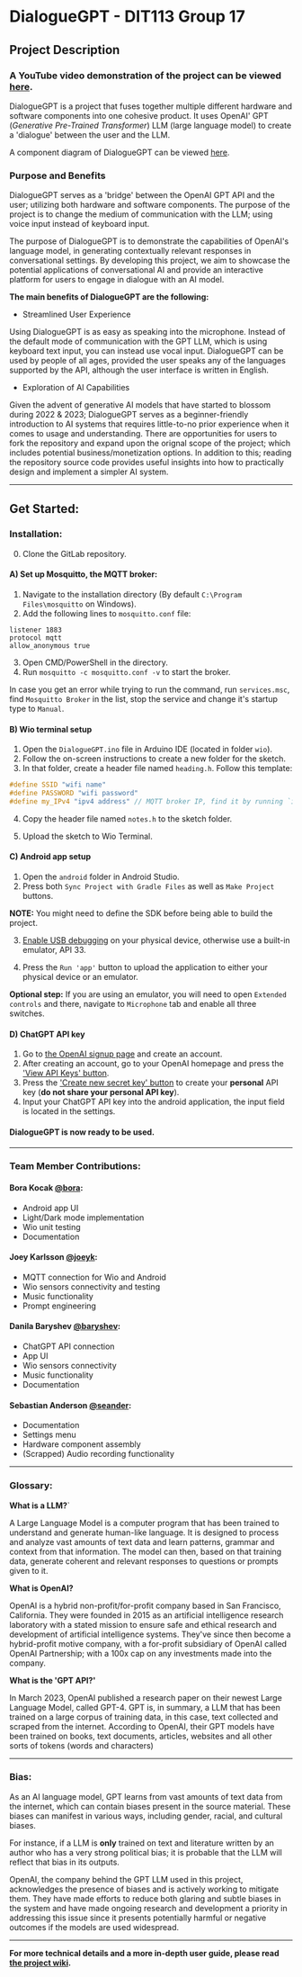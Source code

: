 # DialogueGPT - DIT113 Group 17

## Project Description

### A YouTube video demonstration of the project can be viewed [here](https://youtu.be/lE0KWMznvbc).

DialogueGPT is a project that fuses together multiple different hardware and software components into one cohesive product. It uses OpenAI' GPT (_Generative Pre-Trained Transformer_) LLM (large language model) to create a 'dialogue' between the user and the LLM.

A component diagram of DialogueGPT can be viewed [here](https://imgur.com/a/dP2NInz).



### Purpose and Benefits

DialogueGPT serves as a 'bridge' between the OpenAI GPT API and the user; utilizing both hardware and software components. The purpose of the project is to change the medium of communication with the LLM; using voice input instead of keyboard input.

The purpose of DialogueGPT is to demonstrate the capabilities of OpenAI's language model, in generating contextually relevant responses in conversational settings. By developing this project, we aim to showcase the potential applications of conversational AI and provide an interactive platform for users to engage in dialogue with an AI model.

**The main benefits of DialogueGPT are the following:**

- Streamlined User Experience
    
Using DialogueGPT is as easy as speaking into the microphone. Instead of the default mode of communication with the GPT LLM, which is using keyboard text input, you can instead use vocal input. DialogueGPT can be used by people of all ages, provided the user speaks any of the languages supported by the API, although the user interface is written in English.

- Exploration of AI Capabilities

Given the advent of generative AI models that have started to blossom during 2022 & 2023; DialogueGPT serves as a beginner-friendly introduction to AI systems that requires little-to-no prior experience when it comes to usage and understanding. There are opportunities for users to fork the repository and expand upon the orignal scope of the project; which includes potential business/monetization options. In addition to this; reading the repository source code provides useful insights into how to practically design and implement a simpler AI system. 

---

## Get Started:

### Installation:

0. Clone the GitLab repository.

#### A) Set up Mosquitto, the MQTT broker:
1. Navigate to the installation directory (By default `C:\Program Files\mosquitto` on Windows).
2. Add the following lines to `mosquitto.conf` file:
```
listener 1883
protocol mqtt
allow_anonymous true
```
3. Open CMD/PowerShell in the directory.
4. Run `mosquitto -c mosquitto.conf -v` to start the broker.

In case you get an error while trying to run the command, run `services.msc`, find `Mosquitto Broker` in the list, stop the service and change it's startup type to `Manual`.

#### B) Wio terminal setup
1. Open the `DialogueGPT.ino` file in Arduino IDE (located in folder `wio`).
2. Follow the on-screen instructions to create a new folder for the sketch.
3. In that folder, create a header file named `heading.h`. Follow this template:
```c
#define SSID "wifi name" 
#define PASSWORD "wifi password" 
#define my_IPv4 "ipv4 address" // MQTT broker IP, find it by running `ipconfig` on the host machine
```
4. Copy the header file named `notes.h` to the sketch folder.

5. Upload the sketch to Wio Terminal.

#### C) Android app setup
1. Open the `android` folder in Android Studio.
2. Press both `Sync Project with Gradle Files` as well as `Make Project` buttons.

**NOTE:** You might need to define the SDK before being able to build the project.

3. [Enable USB debugging](https://developer.android.com/studio/debug/dev-options#:~:text=Enable%20USB%20debugging%20on%20your%20device,-Before%20you%20can&text=Enable%20USB%20debugging%20in%20the,Advanced%20%3E%20Developer%20Options%20%3E%20USB%20debugging) on your physical device, otherwise use a built-in emulator, API 33.

4. Press the `Run 'app'` button to upload the application to either your physical device or an emulator.

**Optional step:** If you are using an emulator, you will need to open `Extended controls` and there, navigate to `Microphone` tab and enable all three switches.

#### D) ChatGPT API key

1. Go to [the OpenAI signup page](https://auth0.openai.com/u/signup/identifier?state=hKFo2SBqdlhsaVpNeHA2dGFtdzZSYVJWaHhwdkJhWnlydUlWeqFur3VuaXZlcnNhbC1sb2dpbqN0aWTZIHJxaVBVbGVYTnJQQ3BVS3JiZWQxQVE0dUhLVE9SbDhNo2NpZNkgRFJpdnNubTJNdTQyVDNLT3BxZHR3QjNOWXZpSFl6d0Q) and create an account.
2. After creating an account, go to your OpenAI homepage and press the ['View API Keys' button](https://imgur.com/a/Wxijvt7).
3. Press the ['Create new secret key' button](https://imgur.com/a/xhS0G5h) to create your **personal** API key (**do not share your personal API key**).
4. Input your ChatGPT API key into the android application, the input field is located in the settings.

#### DialogueGPT is now ready to be used.

---

### Team Member Contributions: 

#### Bora Kocak [@bora](https://git.chalmers.se/bora):

- Android app UI 
- Light/Dark mode implementation
- Wio unit testing
- Documentation

#### Joey Karlsson [@joeyk](https://git.chalmers.se/joeyk):

- MQTT connection for Wio and Android
- Wio sensors connectivity and testing
- Music functionality
- Prompt engineering

#### Danila Baryshev [@baryshev](https://git.chalmers.se/baryshev):

- ChatGPT API connection
- App UI
- Wio sensors connectivity
- Music functionality
- Documentation

#### Sebastian Anderson [@seander](https://git.chalmers.se/seander):

- Documentation
- Settings menu
- Hardware component assembly
- (Scrapped) Audio recording functionality

---

### Glossary:

**What is a LLM?**`

A Large Language Model is a computer program that has been trained to understand and generate human-like language. It is designed to process and analyze vast amounts of text data and learn patterns, grammar and context from that information. The model can then, based on that training data, generate coherent and relevant responses to questions or prompts given to it.

**What is OpenAI?**

OpenAI is a hybrid non-profit/for-profit company based in San Francisco, California. They were founded in 2015 as an artificial intelligence research laboratory with a stated mission to ensure safe and ethical research and development of artificial intelligence systems. They've since then become a hybrid-profit motive company, with a for-profit subsidiary of OpenAI called OpenAI Partnership; with a 100x cap on any investments made into the company.

**What is the 'GPT API?'**

In March 2023, OpenAI published a research paper on their newest Large Language Model, called GPT-4. GPT is, in summary, a LLM that has been trained on a large corpus of training data, in this case, text collected and scraped from the internet. According to OpenAI, their GPT models have been trained on books, text documents, articles, websites and all other sorts of tokens (words and characters)

---

### Bias:

As an AI language model, GPT learns from vast amounts of text data from the internet, which can contain biases present in the source material. These biases can manifest in various ways, including gender, racial, and cultural biases.

For instance, if a LLM is **only** trained on text and literature written by an author who has a very strong political bias; it is probable that the LLM will reflect that bias in its outputs.

OpenAI, the company behind the GPT LLM used in this project, acknowledges the presence of biases and is actively working to mitigate them. They have made efforts to reduce both glaring and subtle biases in the system and have made ongoing research and development a priority in addressing this issue since it presents potentially harmful or negative outcomes if the models are used widespread.

---

**For more technical details and a more in-depth user guide, please read [the project wiki](https://git.chalmers.se/courses/dit113/2023/group-17/dialoguegpt/-/wikis/DialogueGPT-Wiki-Page).**
